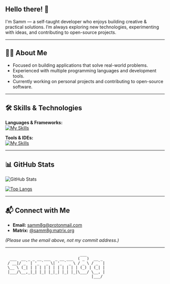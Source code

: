 ## Hello there! 👋

I'm Samm — a self-taught developer who enjoys building creative & practical solutions. I’m always exploring new technologies, experimenting with ideas, and contributing to open-source projects.

---

## 🧑‍💻 About Me

- Focused on building applications that solve real-world problems.  
- Experienced with multiple programming languages and development tools.  
- Currently working on personal projects and contributing to open-source software.  

---

## 🛠 Skills & Technologies

**Languages & Frameworks:**  
[![My Skills](https://skillicons.dev/icons?i=py,html,css,js,bash,nix,kotlin,lua&perline=8)](https://skillicons.dev)

**Tools & IDEs:**  
[![My Skills](https://skillicons.dev/icons?i=androidstudio,pycharm,webstorm,idea,vscode&perline=8)](https://skillicons.dev)

---

## 📊 GitHub Stats

![GitHub Stats](https://github-readme-stats.vercel.app/api?username=Samm8g&show_icons=true&theme=dark)

[![Top Langs](https://github-readme-stats.vercel.app/api/top-langs/?username=samm8g&layout=compact&theme=dark&langs_count=8)](https://github.com/anuraghazra/github-readme-stats)

---

## 📬 Connect with Me

- **Email:** [samm8g@protonmail.com](mailto:samm8g@protonmail.com)  
- **Matrix:** [@samm8g:matrix.org](https://matrix.to/#/@samm8g:matrix.org)  

_(Please use the email above, not my commit address.)_


---
```
                                 ___        
  ___  __ _ _ __ ___  _ __ ___  ( _ )  __ _ 
 / __|/ _` | '_ ` _ \| '_ ` _ \ / _ \ / _` |
 \__ \ (_| | | | | | | | | | | | (_) | (_| |
 |___/\__,_|_| |_| |_|_| |_| |_|\___/ \__, |
                                      |___/ 
```
